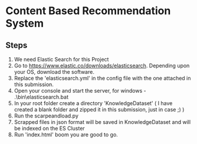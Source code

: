 # Content Based Recommendation System
## Steps
1. We need Elastic Search for this Project
2. Go to https://www.elastic.co/downloads/elasticsearch. Depending upon your OS, download the software.
3. Replace the 'elasticsearch.yml' in the config file with the one attached in this submission.
4. Open your console and start the server, for windows - .\bin\elasticsearch.bat
6. In your root folder create a directory 'KnowledgeDataset' ( I have created a blank folder and zipped it in this submission, just in case ;) )
5. Run the scarpeandload.py
7. Scrapped files in json format will be saved in KnowledgeDataset and will be indexed on the ES Cluster
8. Run 'index.html' boom you are good to go.
